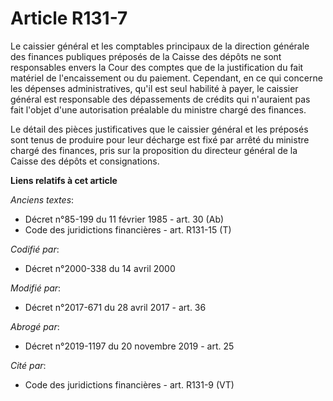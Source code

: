 # Article R131-7

Le caissier général et les comptables principaux de la direction générale des finances publiques préposés de la Caisse des
dépôts ne sont responsables envers la Cour des comptes que de la justification du fait matériel de l'encaissement ou du
paiement. Cependant, en ce qui concerne les dépenses administratives, qu'il est seul habilité à payer, le caissier général
est responsable des dépassements de crédits qui n'auraient pas fait l'objet d'une autorisation préalable du ministre chargé
des finances.

Le détail des pièces justificatives que le caissier général et les préposés sont tenus de produire pour leur décharge est
fixé par arrêté du ministre chargé des finances, pris sur la proposition du directeur général de la Caisse des dépôts et
consignations.

**Liens relatifs à cet article**

_Anciens textes_:

  - Décret n°85-199 du 11 février 1985 - art. 30 (Ab)
  - Code des juridictions financières - art. R131-15 (T)

_Codifié par_:

  - Décret n°2000-338 du 14 avril 2000

_Modifié par_:

  - Décret n°2017-671 du 28 avril 2017 - art. 36

_Abrogé par_:

  - Décret n°2019-1197 du 20 novembre 2019 - art. 25

_Cité par_:

  - Code des juridictions financières - art. R131-9 (VT)
